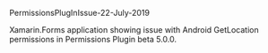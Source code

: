PermissionsPlugInIssue-22-July-2019

Xamarin.Forms application showing issue with Android GetLocation permissions in Permissions Plugin beta 5.0.0.
